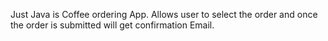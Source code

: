 Just Java is Coffee ordering App. Allows user to select the order and once the order is submitted will get confirmation Email.
